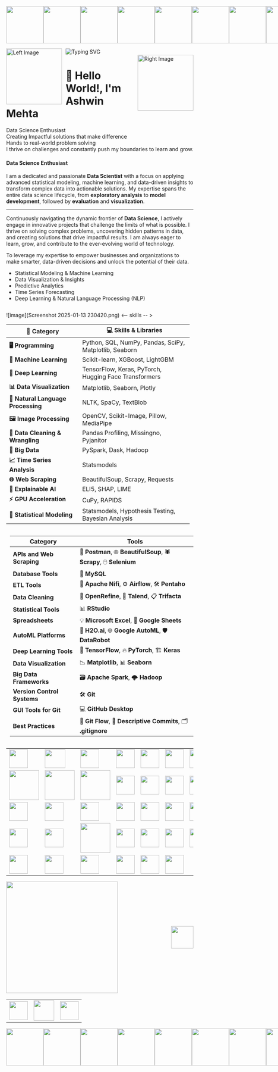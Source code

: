 


<div style="display: flex; justify-content: space-between; align-items: center;">
  <img src="https://i.gifer.com/origin/10/103c30d1f212356e3b4601589fd58e2a_w200.gif" style="width: 100px;">
  <img src="https://i.gifer.com/origin/10/103c30d1f212356e3b4601589fd58e2a_w200.gif" style="width: 100px;">
  <img src="https://i.gifer.com/origin/10/103c30d1f212356e3b4601589fd58e2a_w200.gif" style="width: 100px;">
  <img src="https://i.gifer.com/origin/10/103c30d1f212356e3b4601589fd58e2a_w200.gif" style="width: 100px;">
  <img src="https://i.gifer.com/origin/10/103c30d1f212356e3b4601589fd58e2a_w200.gif" style="width: 100px;">
  <img src="https://i.gifer.com/origin/10/103c30d1f212356e3b4601589fd58e2a_w200.gif" style="width: 100px;">
  <img src="https://i.gifer.com/origin/10/103c30d1f212356e3b4601589fd58e2a_w200.gif" style="width: 100px;">
  <img src="https://i.gifer.com/origin/10/103c30d1f212356e3b4601589fd58e2a_w200.gif" style="width: 100px;">
</div>

<p>
  <img src="https://i.pinimg.com/originals/17/2c/14/172c1498808c0ac50d9aad688f92ae23.gif" alt="Left Image" width="150" style="float: left; margin-right: 10px;"/>
  
  <img src="https://readme-typing-svg.herokuapp.com?font=Fira+Code&size=20&pause=1000&color=FF5733&center=true&vCenter=true&width=500&lines=Hello+World!;I'm+Ashwin+Mehta;Data+Science+Enthusiast;Creating+Impactful+Solutions;Hands+to+Real-world+Problem+Solving;Thriving+on+Challenges" alt="Typing SVG" style="display: block; margin: 0 auto;"/>

  <img src="https://vvvvw.neocities.org/lwh_marrs_naruto.gif" alt="Right Image" width="150" style="float: right; margin-left: 10px;"/>
</p>




# 💫 Hello World!, I'm Ashwin Mehta
Data Science Enthusiast<br>Creating Impactful solutions that make difference<br>Hands to real-world problem solving<br>I thrive on challenges and constantly push my boundaries to learn and grow.


#### Data Science Enthusiast  

I am a dedicated and passionate **Data Scientist** with a focus on applying advanced statistical modeling, machine learning, and data-driven insights to transform complex data into actionable solutions. My expertise spans the entire data science lifecycle, from **exploratory analysis** to **model development**, followed by **evaluation** and **visualization**.

---

Continuously navigating the dynamic frontier of **Data Science**, I actively engage in innovative projects that challenge the limits of what is possible. I thrive on solving complex problems, uncovering hidden patterns in data, and creating solutions that drive impactful results. I am always eager to learn, grow, and contribute to the ever-evolving world of technology.


To leverage my expertise to empower businesses and organizations to make smarter, data-driven decisions and unlock the potential of their data.

 
- Statistical Modeling & Machine Learning  
- Data Visualization & Insights  
- Predictive Analytics  
- Time Series Forecasting  
- Deep Learning & Natural Language Processing (NLP)  
<div style="display: flex; flex-wrap: wrap; justify-content: space-between;">

<div style="flex: 1; padding-right: 10px;">



![image](Screenshot 2025-01-13 230420.png) <-- skills -- >

| **🚀 Category**              | **💻 Skills & Libraries**                                                                                  |
|---------------------------|-------------------------------------------------------------------------------------------------------|
| **🖥️ Programming**           | Python, SQL, NumPy, Pandas, SciPy, Matplotlib, Seaborn                                                    |
| **🤖 Machine Learning**       | Scikit-learn, XGBoost, LightGBM                                                 |
| **🧠 Deep Learning**          | TensorFlow, Keras, PyTorch, Hugging Face Transformers                                               |
| **📊 Data Visualization**     | Matplotlib, Seaborn, Plotly                                                           |
| **🔡 Natural Language Processing** | NLTK, SpaCy, TextBlob                                                    |
| **🖼️ Image Processing**       | OpenCV, Scikit-Image, Pillow, MediaPipe                                                            |
| **🧹 Data Cleaning & Wrangling** | Pandas Profiling, Missingno, Pyjanitor                                                          |
| **📂 Big Data**               | PySpark, Dask, Hadoop                                                                      |
| **📈 Time Series Analysis**   | Statsmodels                                                                    |                                                                              |
| **🌐 Web Scraping**           | BeautifulSoup, Scrapy, Requests                                                                    |
| **🤔 Explainable AI**         | ELI5, SHAP, LIME                                                                                   |
| **⚡ GPU Acceleration**       | CuPy, RAPIDS                                                                                       |
| **📐 Statistical Modeling**   | Statsmodels, Hypothesis Testing, Bayesian Analysis                                                 |

</div>

<div style="flex: 1; padding-left: 10px;">



| **Category**               | **Tools**                                                                 |
|----------------------------|---------------------------------------------------------------------------|
| **APIs and Web Scraping**   | 🚀 **Postman**, 🌐 **BeautifulSoup**, 🕷️ **Scrapy**, 🖱️ **Selenium**       |
| **Database Tools**          | 💾 **MySQL**                           |
| **ETL Tools**               | 🔗 **Apache Nifi**, ⚙️ **Airflow**, 🛠️ **Pentaho**                        |
| **Data Cleaning**           | 🧹 **OpenRefine**, 🔄 **Talend**, 📋 **Trifacta**                         |
| **Statistical Tools**       | 📊 **RStudio**                                |
| **Spreadsheets**            | 💡 **Microsoft Excel**, 🧮 **Google Sheets**                              |
| **AutoML Platforms**        | 🤖 **H2O.ai**, 🌐 **Google AutoML**, 🛡️ **DataRobot**                     |
| **Deep Learning Tools**     | 🧠 **TensorFlow**, 🔥 **PyTorch**, 🏗️ **Keras**                          |
| **Data Visualization**      | 📉 **Matplotlib**, 📊 **Seaborn**                        |
| **Big Data Frameworks**     | 🗃️ **Apache Spark**, 🌩️ **Hadoop**                       |
| **Version Control Systems** | 🛠️ **Git**                     |
| **GUI Tools for Git**       | 💻 **GitHub Desktop**               |
| **Best Practices**          | 🌱 **Git Flow**, 📜 **Descriptive Commits**, 🗂️ **.gitignore**            |

</div>
</div>
<table>
  <tr>
    <td><img src="https://upload.wikimedia.org/wikipedia/commons/thumb/c/c3/Python-logo-notext.svg/1869px-Python-logo-notext.svg.png" width="50" height="50" /></td>
    <td><img src="https://www.freepnglogos.com/uploads/logo-mysql-png/logo-mysql-part-azure-sql-database-with-azure-active-directory-17.png" width="55" height="50" /></td>
    <td><img src="https://cdn.worldvectorlogo.com/logos/numpy-1.svg" width="50" height="50" /></td>
    <td><img src="https://cdn.worldvectorlogo.com/logos/pandas.svg" width="50" height="50" /></td>
    <td><img src="https://upload.wikimedia.org/wikipedia/commons/thumb/0/01/Created_with_Matplotlib-logo.svg/2048px-Created-with-Matplotlib-logo.svg.png" width="50" height="50" /></td>
    <td><img src="https://cdn.worldvectorlogo.com/logos/seaborn-1.svg" width="50" height="50" /></td>
    <td><img src="https://avatars.githubusercontent.com/u/5997976?v=4" width="50" height="50" /></td>
    <td><img src="https://avatars.githubusercontent.com/u/4884274?s=280&v=4" width="50" height="50" /></td>
  </tr>
  <tr>
    <td><img src="https://iconape.com/wp-content/png_logo_vector/scikit-learn-logo.png" width="80" height="80" /></td>
    <td><img src="https://miro.medium.com/v2/resize:fit:720/0*2LQ7VkdK9d2WaPVJ.png" width="80" height="80" /></td>
    <td><img src="https://lightgbm.readthedocs.io/en/latest/_images/LightGBM_logo_black_text.svg" width="80" height="80" /></td>
    <td><img src="https://cdn.freelogovectors.net/wp-content/uploads/2018/07/tensorflow_logo.png" width="50" height="50" /></td>
    <td><img src="https://upload.wikimedia.org/wikipedia/commons/thumb/a/ae/Keras_logo.svg/2048px-Keras_logo.svg.png" width="50" height="50" /></td>
    <td><img src="https://www.pngkey.com/png/full/380-3800394_pytorch-logo.png" width="50" height="50" /></td>
    <td><img src="https://workable-application-form.s3.amazonaws.com/advanced/production/61557f91d9510741dc62e7f8/c3635b59-a3d2-444a-b636-a9d0061dcdde" width="50" height="50" /></td>
    <td><img src="https://cilans.net/wp-content/uploads/2024/02/NLTK.png" width="50" height="50" /></td>
  </tr>
  <tr>
    <td><img src="https://i.imgur.com/dJQSclW.png" width="50" height="50" /></td>
    <td><img src="https://textblob.readthedocs.io/en/dev/_static/textblob-logo.png" width="50" height="50" /></td>
    <td><img src="https://static-00.iconduck.com/assets.00/opencv-icon-1657x2048-3wu3ib6x.png" width="50" height="50" /></td>
    <td><img src="https://viz.mediapipe.dev/logo.png" width="50" height="50" /></td>
    <td><img src="https://static.vecteezy.com/system/resources/previews/009/384/309/non_2x/face-verification-unlock-clipart-design-illustration-free-png.png" width="50" height="50" /></td>
    <td><img src="https://png.pngtree.com/png-vector/20220621/ourmid/pngtree-speech-recognition-color-icon-png-image_5254019.png" width="50" height="50" /></td>
    <td><img src="https://python-pillow.org/assets/images/pillow-logo-248x250.png" width="50" height="50" /></td>
    <td><img src="https://www.pngkey.com/png/full/343-3434526_missingno-missingno-sprite.png" width="50" height="50" /></td>
  </tr>
  <tr>
    <td><img src="https://upload.wikimedia.org/wikipedia/commons/e/ea/Spark-logo-192x100px.png" width="50" height="50" /></td>
    <td><img src="https://numfocus.org/wp-content/uploads/2019/08/Dask-Logo-300x300-1.png" width="50" height="50" /></td>
    <td><img src="https://media.licdn.com/dms/image/C5612AQFf-x152kHJZQ/article-cover_image-shrink_720_1280/0/1605440888542?e=2147483647&v=beta&t=39tYh27mSjvWlj-z_wLniG1MlhONZo852tduvKpDHio" width="80" height="80" /></td>
    <td><img src="https://www.statsmodels.org/stable/_images/statsmodels-logo-v2-dark.svg" width="50" height="50" /></td>
    <td><img src="https://brightdata.com/wp-content/uploads/2023/12/beatifulsoup_image.svg" width="50" height="50" /></td>
    <td><img src="https://scrapeops.io/img/sdk-icons/scrapy-logo.png" width="50" height="50" /></td>
    <td><img src="https://png.pngtree.com/png-vector/20220527/ourmid/pngtree-document-approved-request-icon-png-image_4759169.png" width="50" height="50" /></td>
    <td><img src="https://m.media-amazon.com/images/I/51AZiY-bHdL.png" width="50" height="50" /></td>
  </tr>
  <tr>
    <td><img src="https://cdn.prod.website-files.com/6108e07db6795265f203a636/61e7c023fc2e226de100b9e2_Shap.png" width="50" height="50" /></td>
    <td><img src="https://lime.data-imaginist.com/reference/figures/logo.png" width="50" height="50" /></td>
    <td><img src="https://numfocus.org/wp-content/uploads/2022/12/CuPy_300x300.png" width="50" height="50" /></td>
    <td><img src="https://pbs.twimg.com/profile_images/1049911508296224770/9R5kP6Ql_400x400.jpg" width="50" height="50" /></td>
    <td><img src="https://static.thenounproject.com/png/3061239-200.png" width="50" height="50" /></td>
    <td><img src="https://encrypted-tbn0.gstatic.com/images?q=tbn:ANd9GcR7bIoDvtMT5NHEDaElzA1JBenlgNlXWAz85A&s" width="50" height="50" /></td>
    <td></td>
    <td></td>
  </tr>
</table>



<div style="display: flex; justify-content: space-between; align-items: center;">
  <img src="https://github.com/user-attachments/assets/0b380bc8-14b1-4c45-a22e-95127d5adce4" width="300">
  <img src="https://www.freeiconspng.com/thumbs/check-mark-png/checkmark-png-line-29.png" width="60">
</div>

<!-- ![image](https://github.com/user-attachments/assets/7444bd5f-8a9c-44e0-9487-af5eeb2d3734)

| ![](http://github-profile-summary-cards.vercel.app/api/cards/profile-details?username=rubydamodar&theme=chartreuse_dark) | ![](http://github-profile-summary-cards.vercel.app/api/cards/productive-time?username=rubydamodar&theme=chartreuse_dark&utcOffset=8) |
|---|---| -->


<!-- ![Profile Views](https://profile-counter.glitch.me/rubydamodar/count.svg) -->

<!-- <div align="center">
  <table>
    <tr>
      <td><img src="https://github-readme-stats.vercel.app/api?username=rubydamodar&theme=vue-dark&show_icons=true&hide_border=true&count_private=true" width="300px"/></td>
      <td><img src="https://github-readme-streak-stats.herokuapp.com/?user=rubydamodar&theme=vue-dark&hide_border=true" width="300px"/></td>
      <td><img src="https://github-readme-stats.vercel.app/api/top-langs/?username=rubydamodar&theme=vue-dark&show_icons=true&hide_border=true&layout=compact" width="300px"/></td>
    </tr>
  </table>
</div> -->

<table>
  <tr>
    <td><a href="https://www.instagram.com/py.ashwin/"><img src="https://static.vecteezy.com/system/resources/previews/022/498/171/non_2x/3d-render-instagram-logo-icon-isolated-on-transparent-background-free-png.png" width="50" height="50" /></a></td>
    <td><a href="https://www.linkedin.com/in/ashwin-mehta-4743b71b6/"><img src="https://ouch-cdn2.icons8.com/8JSM-dkrbumUC_shV5YnVuPKvB7eBdZ5OBjY7_R4i_I/rs:fit:456:456/czM6Ly9pY29uczgu/b3VjaC1wcm9kLmFz/c2V0cy9wbmcvMjQ3/L2NmOThkOWJmLWRl/NTktNDMzYi1hNjQ1/LTUzYjNkMTczMTU4/My5wbmc.png" width="55" height="55" /></a></td>
    <td><a href="mailto:ashwinmehta1234500@gmail.com"><img src="https://ouch-cdn2.icons8.com/Q_mKQhLvgHc4CpJslA6YAg1orkPp2LG3W6rdaEQZ1oo/rs:fit:456:456/czM6Ly9pY29uczgu/b3VjaC1wcm9kLmFz/c2V0cy9wbmcvOTYv/MzE3NWFhMzAtMmQw/Yi00MDgyLTlhZWMt/ZWUyZGNlYzQwYmM0/LnBuZw.png" width="50" height="50" /></a></td>
  </tr>
</table>



<div style="display: flex; justify-content: space-between; align-items: center;">
  <img src="https://i.gifer.com/origin/7a/7a6abdc338517f4cc9c983d287a7cf5a_w200.gif" style="width: 100px;">
  <img src="https://i.gifer.com/origin/7a/7a6abdc338517f4cc9c983d287a7cf5a_w200.gif" style="width: 100px;">
  <img src="https://i.gifer.com/origin/7a/7a6abdc338517f4cc9c983d287a7cf5a_w200.gif" style="width: 100px;">
  <img src="https://i.gifer.com/origin/7a/7a6abdc338517f4cc9c983d287a7cf5a_w200.gif" style="width: 100px;">
  <img src="https://i.gifer.com/origin/7a/7a6abdc338517f4cc9c983d287a7cf5a_w200.gif" style="width: 100px;">
  <img src="https://i.gifer.com/origin/7a/7a6abdc338517f4cc9c983d287a7cf5a_w200.gif" style="width: 100px;">
  <img src="https://i.gifer.com/origin/7a/7a6abdc338517f4cc9c983d287a7cf5a_w200.gif" style="width: 100px;">
  <img src="https://i.gifer.com/origin/7a/7a6abdc338517f4cc9c983d287a7cf5a_w200.gif" style="width: 100px;">
</div>






